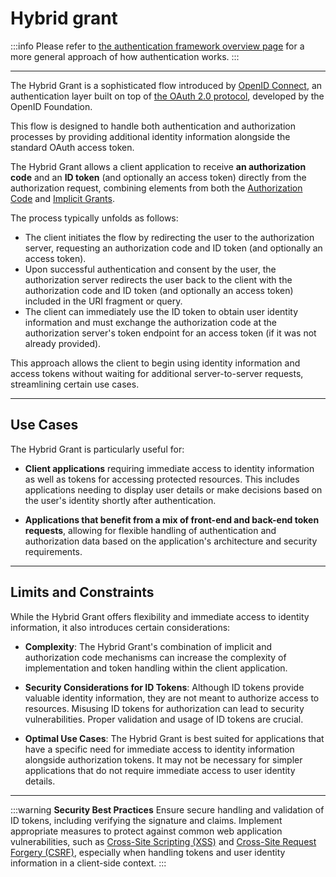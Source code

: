 # Hybrid grant

:::info
Please refer to [the authentication framework overview page](/auth-framework-overview.md) for a more general approach of how authentication works.
:::

---

The Hybrid Grant is a sophisticated flow introduced by [OpenID Connect](https://openid.net/developers/how-connect-works/), an authentication layer built on top of [the OAuth 2.0 protocol](https://www.rfc-editor.org/rfc/rfc6749#), developed by the OpenID Foundation.

This flow is designed to handle both authentication and authorization processes by providing additional identity information alongside the standard OAuth access token.

The Hybrid Grant allows a client application to receive **an authorization code** and an **ID token** (and optionally an access token) directly from the authorization request, combining elements from both the [Authorization Code](/code-grant.md) and [Implicit Grants](/implicit-grant.md).

The process typically unfolds as follows:

* The client initiates the flow by redirecting the user to the authorization server, requesting an authorization code and ID token (and optionally an access token).
* Upon successful authentication and consent by the user, the authorization server redirects the user back to the client with the authorization code and ID token (and optionally an access token) included in the URI fragment or query.
* The client can immediately use the ID token to obtain user identity information and must exchange the authorization code at the authorization server's token endpoint for an access token (if it was not already provided).

This approach allows the client to begin using identity information and access tokens without waiting for additional server-to-server requests, streamlining certain use cases.

---

## Use Cases

The Hybrid Grant is particularly useful for:

* **Client applications** requiring immediate access to identity information as well as tokens for accessing protected resources. This includes applications needing to display user details or make decisions based on the user's identity shortly after authentication.

* **Applications that benefit from a mix of front-end and back-end token requests**, allowing for flexible handling of authentication and authorization data based on the application's architecture and security requirements.

---

## Limits and Constraints

While the Hybrid Grant offers flexibility and immediate access to identity information, it also introduces certain considerations:

* **Complexity**: The Hybrid Grant's combination of implicit and authorization code mechanisms can increase the complexity of implementation and token handling within the client application.

* **Security Considerations for ID Tokens**: Although ID tokens provide valuable identity information, they are not meant to authorize access to resources. Misusing ID tokens for authorization can lead to security vulnerabilities. Proper validation and usage of ID tokens are crucial.

* **Optimal Use Cases**: The Hybrid Grant is best suited for applications that have a specific need for immediate access to identity information alongside authorization tokens. It may not be necessary for simpler applications that do not require immediate access to user identity details.

---

:::warning
**Security Best Practices**
Ensure secure handling and validation of ID tokens, including verifying the signature and claims. Implement appropriate measures to protect against common web application vulnerabilities, such as [Cross-Site Scripting (XSS)](https://en.wikipedia.org/wiki/Cross-site_scripting) and [Cross-Site Request Forgery (CSRF)](https://en.wikipedia.org/wiki/Cross-site_request_forgery), especially when handling tokens and user identity information in a client-side context.
:::
